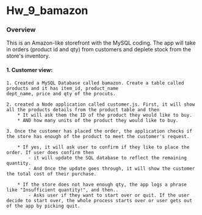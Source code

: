 # Hw_9_bamazon

### Overview
This is an Amazon-like storefront with the MySQL coding. The app will take in orders (product id and qty) from customers and deplete stock from the store's inventory. 

#### 1. Customer view:
    
    1. Created a MySQL Database called bamazon. Create a table called products and it has item_id, product_name
    dept_name, price and qty of the procuts.

    2. created a Node application called customer.js. First, it will show all the products details from the product table and then 
        * It will ask them the ID of the product they would like to buy.
        * AND how many units of the product they would like to buy.

    3. Once the customer has placed the order, the application checks if the store has enough of the product to meet the customer's request.
    
        * If yes, it will ask user to confirm if they like to place the order. If user does confirm then
            - it will update the SQL database to reflect the remaining quantity.
            - And Once the update goes through, it will show the customer the total cost of their purchase.

        * If the store does not have enough qty, the app logs a phrase like "Insufficient quantity!", and then..
            - Asks user if they want to start over or quit. If the user decide to start over, the whole process starts over or user gets out of the app by picking quit.
